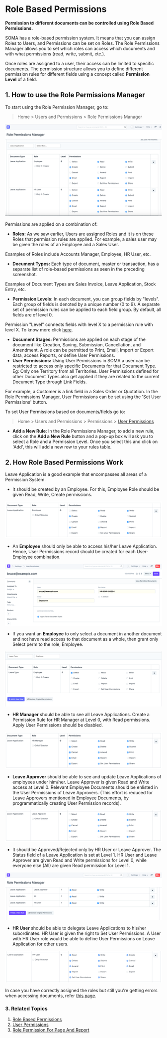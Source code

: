 
# Role Based Permissions


**Permission to different documents can be controlled using Role Based Permissions.**


SOMA has a role-based permission system. It means that you can assign Roles to Users, and Permissions can be set on Roles. The Role Permissions Manager allows you to set which roles can access which documents and with what permissions (read, write, submit, etc.).


Once roles are assigned to a user, their access can be limited to specific documents. The permission structure allows you to define different permission rules for different fields using a concept called **Permission Level** of a field.


## 1. How to use the Role Permissions Manager


To start using the Role Permission Manager, go to:



> 
> Home > Users and Permissions > Role Permissions Manager
> 
> 
> 


![Manage Read, Write, Create, Submit, Amend access using the Role Permissions Manager](/files/setting-up-permissions-leave-application.png)


Permissions are applied on a combination of:


* **Roles:** As we saw earlier, Users are assigned Roles and it is on these Roles that permission rules are applied. For example, a sales user may be given the roles of an Employee and a Sales User.


Examples of Roles include Accounts Manager, Employee, HR User, etc.
* **Document Types:** Each type of document, master or transaction, has a separate list of role-based permissions as seen in the preceding screenshot.


Examples of Document Types are Sales Invoice, Leave Application, Stock Entry, etc.
* **Permission Levels:** In each document, you can group fields by "levels". Each group of fields is denoted by a unique number (0 to 9). A separate set of permission rules can be applied to each field group. By default, all fields are of level 0.


Permission "Level" connects fields with level X to a permission rule with level X. To know more click [here](/docs/en/setting-up/articles/managing-perm-level).
* **Document Stages:** Permissions are applied on each stage of the document like Creation, Saving, Submission, Cancellation, and Amendment. A role can be permitted to Print, Email, Import or Export data, access Reports, or define User Permissions.
* **User Permissions:** Using User Permissions in SOMA a user can be restricted to access only specific Documents for that Document Type. Eg: Only one Territory from all Territories. User Permissions defined for other Document Types also get applied if they are related to the current Document Type through Link Fields.


For example, a Customer is a link field in a Sales Order or Quotation. In the Role Permissions Manager, User Permissions can be set using the 'Set User Permissions' button.


To set User Permissions based on documents/fields go to:



> 
> Home > Users and Permissions > Permissions > [User Permissions](/docs/en/setting-up/users-and-permissions/user-permissions)
> 
> 
>
* **Add a New Rule**: In the Role Permissions Manager, to add a new rule, click on the **Add a New Rule** button and a pop-up box will ask you to select a Role and a Permission Level. Once you select this and click on 'Add', this will add a new row to your rules table.


## 2. How Role Based Permissions Work


Leave Application is a good example that encompasses all areas of a Permission System.


* It should be created by an Employee.
For this, Employee Role should be given Read, Write, Create permissions.


![Giving Read, Write and Create Permissions to Employee for Leave Application](/files/setting-up-permissions-employee-role.png)
* An **Employee** should only be able to access his/her Leave Application.
Hence, User Permissions record should be created for each User-Employee combination.


![Limiting access to Leave Applications for a user with Employee Role via User Permissions Manager](/files/setting-up-permissions-employee-user-permissions.png)
* If you want an **Employee** to only select a document in another document and not have read access to that document as a whole, then grant only Select perm to the role, Employee.


![Limiting access to Leave Applications for a user with Employee Role via User Permissions Manager](/files/setting-up-select-permissions-employee.png)
* **HR Manager** should be able to see all Leave Applications.
Create a Permission Rule for HR Manager at Level 0, with Read permissions. Apply User Permissions should be disabled.


![Giving Submit and Cancel permissions to HR Manager for Leave Applications. 'Apply User Permissions' is unchecked to give full access.](/files/setting-up-permissions-hr-manager-role.png)
* **Leave Approver** should be able to see and update Leave Applications of employees under him/her.
Leave Approver is given Read and Write access at Level 0. Relevant Employee Documents should be enlisted in the User Permissions of Leave Approvers. (This effort is reduced for Leave Approvers mentioned in Employee Documents, by programmatically creating User Permission records).


![Giving Read, Write and Submit permissions to Leave Approver for Leave Applications.'Apply User Permissions' is checked to limit access based on Employee.](/files/setting-up-permissions-leave-approver-role.png)
* It should be Approved/Rejected only by HR User or Leave Approver.
The Status field of a Leave Application is set at Level 1. HR User and Leave Approver are given Read and Write permissions for Level 0, while everyone else (All) are given Read permission for Level 1.


![Limiting read access for a set of fields to certain Roles](/files/setting-up-permissions-level-1.png)
* **HR User** should be able to delegate Leave Applications to his/her subordinates.
HR User is given the right to Set User Permissions. A User with HR User role would be able to define User Permissions on Leave Application for other users.


![Let HR User delegate access to Leave Applications by checking 'Set User Permissions'. This will allow HR User to access User Permissions Manager for 'Leave Application'](/files/setting-up-permissions-hr-user-role.png)


In case you have correctly assigned the roles but still you're getting errors when accessing documents, refer [this page](/docs/en/setting-up/articles/report-permission-error).


### 3. Related Topics


1. [Role Based Permissions](/docs/en/setting-up/users-and-permissions/role-based-permissions)
2. [User Permissions](/docs/en/setting-up/users-and-permissions/user-permissions)
3. [Role Permission For Page And Report](/docs/en/setting-up/users-and-permissions/role-permission-for-page-and-report)


